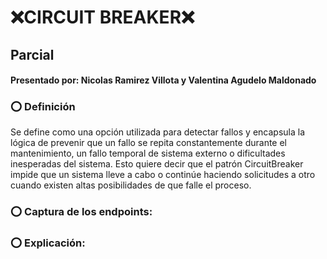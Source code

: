 # ❌CIRCUIT BREAKER❌
## Parcial
#### Presentado por: Nicolas Ramirez Villota y Valentina Agudelo Maldonado

### ⭕️ Definición 
Se define como una opción utilizada para detectar fallos y encapsula la lógica de prevenir que un fallo se repita constantemente durante el mantenimiento, un fallo temporal de sistema externo o dificultades inesperadas del sistema.
Esto quiere decir que el patrón CircuitBreaker impide que un sistema lleve a cabo o continúe haciendo solicitudes a otro cuando existen altas posibilidades de que falle el proceso.

### ⭕️ Captura de los endpoints: 


### ⭕️ Explicación: 

